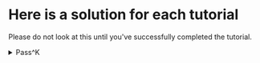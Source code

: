 # Here is a solution for each tutorial
Please do not look at this until you've successfully completed the tutorial.

<details>
    <summary>Pass^K</summary>

    ```Python

    def passHatK(frame,n:int,success= "pass"):
        """A function that takes a dataframe with the rows representing a single task/observation
        and columns representing each run or pass. The metric pass^k is calculated to determine
        reliability and consistency across the dataset as a whole.
        
        success = the value to be checked for success (note, the dataframe must include explicit success, it cannot be calculated dynamically within this function)
        n = the total number of runs to be measured
        k = the current pass or run
        c = the current number of successes per row
        """
    total = 0
    for row in frame.itertuples(index=False, name="task"):
        k = 1
        c = 0
        for i in range(1,n+1):
            current = 1 if row[i] == success else 0
            c += current
            total += comb(c,k)/comb(n,k)
            k += 1
    return total / len(frame)

    ```
    </details>